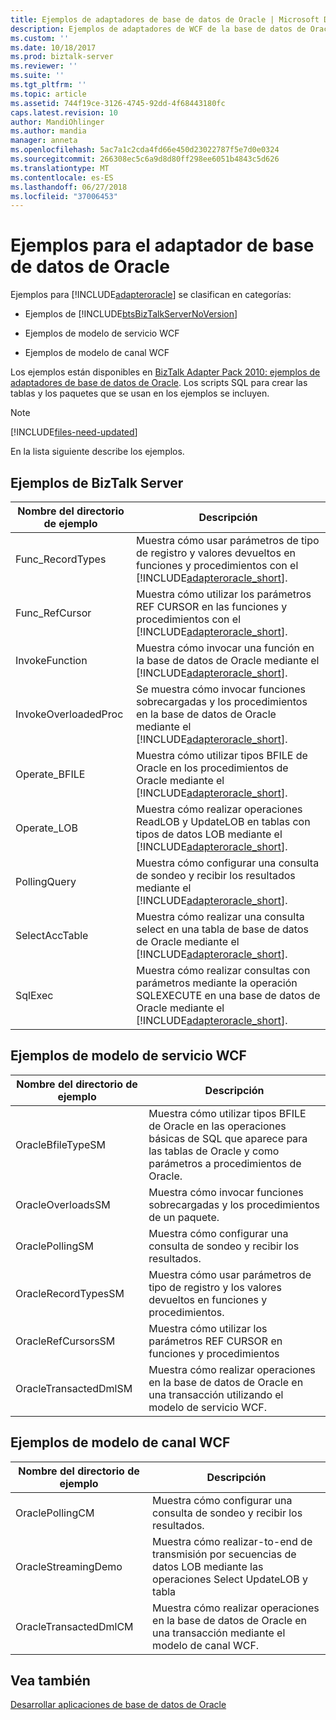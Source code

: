 ```yaml
---
title: Ejemplos de adaptadores de base de datos de Oracle | Microsoft Docs
description: Ejemplos de adaptadores de WCF de la base de datos de Oracle que se pueden usar con BizTalk Server, el modelo de servicio WCF y el modelo del canal WCF
ms.custom: ''
ms.date: 10/18/2017
ms.prod: biztalk-server
ms.reviewer: ''
ms.suite: ''
ms.tgt_pltfrm: ''
ms.topic: article
ms.assetid: 744f19ce-3126-4745-92dd-4f68443180fc
caps.latest.revision: 10
author: MandiOhlinger
ms.author: mandia
manager: anneta
ms.openlocfilehash: 5ac7a1c2cda4fd66e450d23022787f5e7d0e0324
ms.sourcegitcommit: 266308ec5c6a9d8d80ff298ee6051b4843c5d626
ms.translationtype: MT
ms.contentlocale: es-ES
ms.lasthandoff: 06/27/2018
ms.locfileid: "37006453"
---
```

# <a name="samples-for-the-oracle-database-adapter"></a>Ejemplos para el adaptador de base de datos de Oracle
Ejemplos para [!INCLUDE[adapteroracle](../../includes/adapteroracle-md.md)] se clasifican en categorías:  
  
- Ejemplos de [!INCLUDE[btsBizTalkServerNoVersion](../../includes/btsbiztalkservernoversion-md.md)]  
  
- Ejemplos de modelo de servicio WCF  
  
- Ejemplos de modelo de canal WCF  

  
Los ejemplos están disponibles en [BizTalk Adapter Pack 2010: ejemplos de adaptadores de base de datos de Oracle](https://www.microsoft.com/download/details.aspx?id=4675). Los scripts SQL para crear las tablas y los paquetes que se usan en los ejemplos se incluyen. 

> [!NOTE]
> [!INCLUDE[files-need-updated](../../includes/files-need-updated.md)]
  
En la lista siguiente describe los ejemplos.
  
## <a name="biztalk-server-samples"></a>Ejemplos de BizTalk Server
  
| Nombre del directorio de ejemplo |                                                                                         Descripción                                                                                         |
|-----------------------|---------------------------------------------------------------------------------------------------------------------------------------------------------------------------------------------|
|   Func_RecordTypes    |      Muestra cómo usar parámetros de tipo de registro y valores devueltos en funciones y procedimientos con el [!INCLUDE[adapteroracle_short](../../includes/adapteroracle-short-md.md)].      |
|    Func_RefCursor     |               Muestra cómo utilizar los parámetros REF CURSOR en las funciones y procedimientos con el [!INCLUDE[adapteroracle_short](../../includes/adapteroracle-short-md.md)].                |
|    InvokeFunction     |                        Muestra cómo invocar una función en la base de datos de Oracle mediante el [!INCLUDE[adapteroracle_short](../../includes/adapteroracle-short-md.md)].                        |
| InvokeOverloadedProc  |         Se muestra cómo invocar funciones sobrecargadas y los procedimientos en la base de datos de Oracle mediante el [!INCLUDE[adapteroracle_short](../../includes/adapteroracle-short-md.md)].         |
|     Operate_BFILE     |                    Muestra cómo utilizar tipos BFILE de Oracle en los procedimientos de Oracle mediante el [!INCLUDE[adapteroracle_short](../../includes/adapteroracle-short-md.md)].                     |
|      Operate_LOB      |       Muestra cómo realizar operaciones ReadLOB y UpdateLOB en tablas con tipos de datos LOB mediante el [!INCLUDE[adapteroracle_short](../../includes/adapteroracle-short-md.md)].       |
|     PollingQuery      |                 Muestra cómo configurar una consulta de sondeo y recibir los resultados mediante el [!INCLUDE[adapteroracle_short](../../includes/adapteroracle-short-md.md)].                  |
|    SelectAccTable     |                 Muestra cómo realizar una consulta select en una tabla de base de datos de Oracle mediante el [!INCLUDE[adapteroracle_short](../../includes/adapteroracle-short-md.md)].                 |
|        SqlExec        | Muestra cómo realizar consultas con parámetros mediante la operación SQLEXECUTE en una base de datos de Oracle mediante el [!INCLUDE[adapteroracle_short](../../includes/adapteroracle-short-md.md)]. |
  
## <a name="wcf-service-model-samples"></a>Ejemplos de modelo de servicio WCF  
  
|Nombre del directorio de ejemplo|Descripción|  
|---------------------------|-----------------|  
|OracleBfileTypeSM|Muestra cómo utilizar tipos BFILE de Oracle en las operaciones básicas de SQL que aparece para las tablas de Oracle y como parámetros a procedimientos de Oracle.|  
|OracleOverloadsSM|Muestra cómo invocar funciones sobrecargadas y los procedimientos de un paquete.|  
|OraclePollingSM|Muestra cómo configurar una consulta de sondeo y recibir los resultados.|  
|OracleRecordTypesSM|Muestra cómo usar parámetros de tipo de registro y los valores devueltos en funciones y procedimientos.|  
|OracleRefCursorsSM|Muestra cómo utilizar los parámetros REF CURSOR en funciones y procedimientos|  
|OracleTransactedDmlSM|Muestra cómo realizar operaciones en la base de datos de Oracle en una transacción utilizando el modelo de servicio WCF.|  
  
## <a name="wcf-channel-model-samples"></a>Ejemplos de modelo de canal WCF  
  
|Nombre del directorio de ejemplo|Descripción|  
|---------------------------|-----------------|  
|OraclePollingCM|Muestra cómo configurar una consulta de sondeo y recibir los resultados.|  
|OracleStreamingDemo|Muestra cómo realizar-to-end de transmisión por secuencias de datos LOB mediante las operaciones Select UpdateLOB y tabla|  
|OracleTransactedDmlCM|Muestra cómo realizar operaciones en la base de datos de Oracle en una transacción mediante el modelo de canal WCF.|  
  

## <a name="see-also"></a>Vea también  
[Desarrollar aplicaciones de base de datos de Oracle](../../adapters-and-accelerators/adapter-oracle-database/develop-your-oracle-database-applications.md)